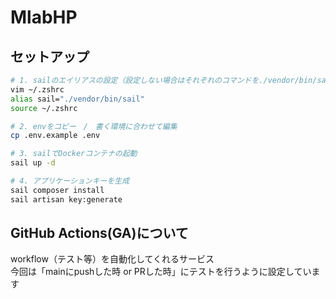 # MlabHP

## セットアップ
```bash
# 1. sailのエイリアスの設定（設定しない場合はそれぞれのコマンドを./vendor/bin/sailに読み替える）
vim ~/.zshrc
alias sail="./vendor/bin/sail"
source ~/.zshrc

# 2. envをコピー　/　書く環境に合わせて編集
cp .env.example .env

# 3. sailでDockerコンテナの起動
sail up -d

# 4. アプリケーションキーを生成
sail composer install
sail artisan key:generate
```

## GitHub Actions(GA)について
workflow（テスト等）を自動化してくれるサービス  
今回は「mainにpushした時 or PRした時」にテストを行うように設定しています
